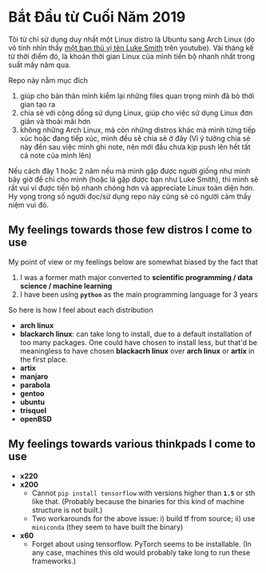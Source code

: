 # Bắt Đầu từ Cuối Năm 2019
Tôi từ chỉ sử dụng duy nhất một Linux distro là Ubuntu sang Arch Linux (do vô tình nhìn thấy [một bạn thủ vị tên Luke Smith](https://www.youtube.com/channel/UC2eYFnH61tmytImy1mTYvhA) trên youtube). Vài tháng kế từ thời điểm đó, là khoản thời gian Linux của mình tiến bộ nhanh nhất trong suất mấy năm qua.

Repo này nằm mục đích
01. giúp cho bản thân mình kiểm lại những files quan trọng mình đã bỏ thời gian tạo ra
02. chia sẻ với cộng dồng sử dụng Linux, giúp cho việc sử dụng Linux đơn giản và thoải mãi hơn
03. không những Arch Linux, mà còn những distros khác mà mình từng tiếp xúc hoặc đang tiếp xúc, mình đều sẽ chia sẻ ở đây (Vì ý tưởng chia sẻ này đến sau việc mình ghi note, nên mới đầu chưa kịp push lên hết tất cả note của mình lên)

Nếu cách đây 1 hoặc 2 năm nếu mà mình gặp được người giống như mình bây giờ để chỉ cho mình (hoặc là gặp được bạn như Luke Smith), thì mình sẽ rất vui vì được tiến bộ nhanh chóng hơn và appreciate Linux toàn diện hơn. Hy vọng trong số người đọc/sử dụng repo này cũng sẽ có người cảm thấy niệm vui đó.

## My feelings towards those few distros I come to use
My point of view or my feelings below are somewhat biased by the fact that
01. I was a former math major converted to <b>scientific programming / data science / machine learning</b>
02. I have been using <code><b>python</b></code> as the main programming language for 3 years

So here is how I feel about each distribution
- <b>arch linux</b>
- <b>blackarch linux</b>: can take long to install, due to a default installation of too many packages. One could have chosen to install less, but that'd be meaningless to have chosen <b>blackacrh linux</b> over <b>arch linux</b> or <b>artix</b> in the first place.
- <b>artix</b>
- <b>manjaro</b>
- <b>parabola</b>
- <b>gentoo</b>
- <b>ubuntu</b>
- <b>trisquel</b>
- <b>openBSD</b>

## My feelings towards various thinkpads I come to use
- <b>x220</b>
- <b>x200</b>
    - Cannot `pip install tensorflow` with versions higher than **`1.5`** or sth like that. (Probably because the binaries for this kind of machine structure is not built.)
    - Two workarounds for the above issue: i) build tf from source; ii) use `miniconda` (they seem to have built the binary)
- <b>x60</b>
    - Forget about using tensorflow. PyTorch seems to be installable. (In any case, machines this old would probably take long to run these frameworks.)
